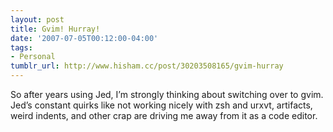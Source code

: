 ```yaml
---
layout: post
title: Gvim! Hurray!
date: '2007-07-05T00:12:00-04:00'
tags:
- Personal
tumblr_url: http://www.hisham.cc/post/30203508165/gvim-hurray
---
```

So after years using Jed, I’m strongly thinking about switching over to gvim. Jed’s constant quirks like not working nicely with zsh and urxvt, artifacts, weird indents, and other crap are driving me away from it as a code editor.
